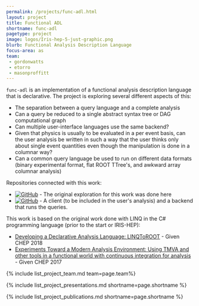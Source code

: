 ```yaml
---
permalink: /projects/func-adl.html
layout: project
title: Functional ADL
shortname: func-adl
pagetype: project
image: logos/Iris-hep-5-just-graphic.png
blurb: Functional Analysis Description Language
focus-area: as
team:
 - gordonwatts
 - etorro
 - masonproffitt
---
```


`func-adl` is an implementation of a functional analysis description language that is declarative. The project is exploring several different aspects of this:

- The separation between a query language and a complete analysis
- Can a query be reduced to a single abstract syntax tree or DAG computational graph
- Can multiple user-interface languages use the same backend?
- Given that physics is usually to be evaluated in a per event basis, can the user analysis be written in such a way that the user thinks only about single event quantities even though the manipulation is done in a columnar way?
- Can a common query language be used to run on different data formats (binary experimental format, flat ROOT TTree's, and awkward array columnar analysis)

Repositories connected with this work:

- [![GitHub](https://img.shields.io/badge/GitHub-555555.svg)](https://github.com/gordonwatts/BDTTrainingAnalysisLanguage) - The original exploration for this work was done here
- [![GitHub](https://img.shields.io/badge/GitHub-555555.svg)](https://github.com/gordonwatts/functional_adl) - A client (to be included in the user's analysis) and a backend that runs the queries.

This work is based on the original work done with LINQ in the C# programming language (prior to the start or IRIS-HEP):

- [Developing a Declarative Analysis Language: LINQToROOT](https://indico.cern.ch/event/587955/contributions/2952520/) - Given CHEP 2018
- [Experiments Toward a Modern Analysis Environment: Using TMVA and other tools in a functional world with continuous integration for analysis](https://indico.cern.ch/event/505613/contributions/2259550/) - Given CHEP 2017

{% include list_project_team.md team=page.team%}

{% include list_project_presentations.md shortname=page.shortname %}

{% include list_project_publications.md shortname=page.shortname %}
